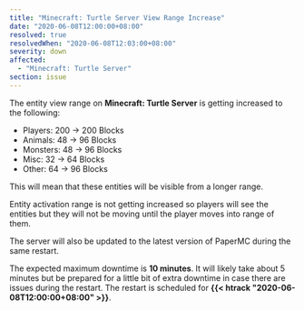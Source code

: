 ```yaml
---
title: "Minecraft: Turtle Server View Range Increase"
date: "2020-06-08T12:00:00+08:00"
resolved: true
resolvedWhen: "2020-06-08T12:03:00+08:00"
severity: down
affected:
  - "Minecraft: Turtle Server"
section: issue
---
```


The entity view range on **Minecraft: Turtle Server** is getting increased to the following:

* Players: 200 -> 200 Blocks
* Animals: 48 -> 96 Blocks
* Monsters: 48 -> 96 Blocks
* Misc: 32 -> 64 Blocks
* Other: 64 -> 96 Blocks

This will mean that these entities will be visible from a longer range.

Entity activation range is not getting increased so players will see the entities but they will not be moving until the player moves into range of them.

The server will also be updated to the latest version of PaperMC during the same restart.

The expected maximum downtime is **10 minutes**. It will likely take about 5 minutes but be prepared for a little bit of extra downtime in case there are issues during the restart. The restart is scheduled for **{{< htrack "2020-06-08T12:00:00+08:00" >}}**.

